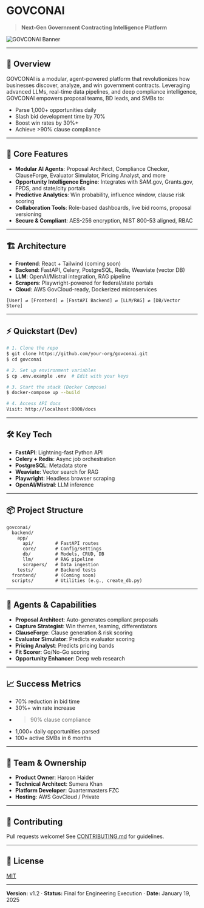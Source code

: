 # GOVCONAI

> **Next-Gen Government Contracting Intelligence Platform**

![GOVCONAI Banner](https://user-images.githubusercontent.com/placeholder/banner.png)

---

## 🚀 Overview

GOVCONAI is a modular, agent-powered platform that revolutionizes how businesses discover, analyze, and win government contracts. Leveraging advanced LLMs, real-time data pipelines, and deep compliance intelligence, GOVCONAI empowers proposal teams, BD leads, and SMBs to:

- Parse 1,000+ opportunities daily
- Slash bid development time by 70%
- Boost win rates by 30%+
- Achieve >90% clause compliance

---

## 🧠 Core Features

- **Modular AI Agents**: Proposal Architect, Compliance Checker, ClauseForge, Evaluator Simulator, Pricing Analyst, and more
- **Opportunity Intelligence Engine**: Integrates with SAM.gov, Grants.gov, FPDS, and state/city portals
- **Predictive Analytics**: Win probability, influence window, clause risk scoring
- **Collaboration Tools**: Role-based dashboards, live bid rooms, proposal versioning
- **Secure & Compliant**: AES-256 encryption, NIST 800-53 aligned, RBAC

---

## 🏗️ Architecture

- **Frontend**: React + Tailwind (coming soon)
- **Backend**: FastAPI, Celery, PostgreSQL, Redis, Weaviate (vector DB)
- **LLM**: OpenAI/Mistral integration, RAG pipeline
- **Scrapers**: Playwright-powered for federal/state portals
- **Cloud**: AWS GovCloud-ready, Dockerized microservices

```
[User] ⇄ [Frontend] ⇄ [FastAPI Backend] ⇄ [LLM/RAG] ⇄ [DB/Vector Store]
```

---

## ⚡ Quickstart (Dev)

```bash
# 1. Clone the repo
$ git clone https://github.com/your-org/govconai.git
$ cd govconai

# 2. Set up environment variables
$ cp .env.example .env  # Edit with your keys

# 3. Start the stack (Docker Compose)
$ docker-compose up --build

# 4. Access API docs
Visit: http://localhost:8000/docs
```

---

## 🛠️ Key Tech

- **FastAPI**: Lightning-fast Python API
- **Celery + Redis**: Async job orchestration
- **PostgreSQL**: Metadata store
- **Weaviate**: Vector search for RAG
- **Playwright**: Headless browser scraping
- **OpenAI/Mistral**: LLM inference

---

## 📦 Project Structure

```
govconai/
  backend/
    app/
      api/        # FastAPI routes
      core/       # Config/settings
      db/         # Models, CRUD, DB
      llm/        # RAG pipeline
      scrapers/   # Data ingestion
    tests/        # Backend tests
  frontend/       # (Coming soon)
  scripts/        # Utilities (e.g., create_db.py)
```

---

## 🧩 Agents & Capabilities

- **Proposal Architect**: Auto-generates compliant proposals
- **Capture Strategist**: Win themes, teaming, differentiators
- **ClauseForge**: Clause generation & risk scoring
- **Evaluator Simulator**: Predicts evaluator scoring
- **Pricing Analyst**: Predicts pricing bands
- **Fit Scorer**: Go/No-Go scoring
- **Opportunity Enhancer**: Deep web research

---

## 📈 Success Metrics

- 70% reduction in bid time
- 30%+ win rate increase
- > 90% clause compliance
- 1,000+ daily opportunities parsed
- 100+ active SMBs in 6 months

---

## 👥 Team & Ownership

- **Product Owner**: Haroon Haider
- **Technical Architect**: Sumera Khan
- **Platform Developer**: Quartermasters FZC
- **Hosting**: AWS GovCloud / Private

---

## 🤝 Contributing

Pull requests welcome! See [CONTRIBUTING.md](CONTRIBUTING.md) for guidelines.

---

## 📄 License

[MIT](LICENSE)

---

**Version:** v1.2 · **Status:** Final for Engineering Execution · **Date:** January 19, 2025
